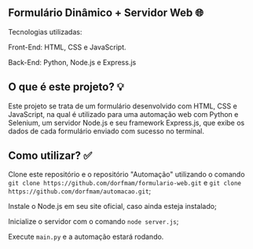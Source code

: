 <h2> Formulário Dinâmico + Servidor Web 🌐 </h2>

<p> Tecnologias utilizadas: </p>
<p> Front-End: HTML, CSS e JavaScript. </p>
<p> Back-End: Python, Node.js e Express.js </p>

<h2> O que é este projeto? 💡 </h2>

<p> Este projeto se trata de um formulário desenvolvido com HTML, CSS e JavaScript, na qual é utilizado para uma automação web com Python e Selenium, um servidor Node.js e seu framework Express.js, que exibe os dados de cada formulário enviado com sucesso no terminal. </p>

<h2> Como utilizar? ✅ </h2>

<p> Clone este repositório e o repositório "Automação" utilizando o comando <code>git clone https://github.com/dorfmam/formulario-web.git</code> e <code>git clone https://github.com/dorfmam/automacao.git</code>; </p>
<p> Instale o Node.js em seu site oficial, caso ainda esteja instalado; </p>
<p> Inicialize o servidor com o comando <code>node server.js</code>; </p>
<p> Execute <code>main.py</code> e a automação estará rodando. </p>
